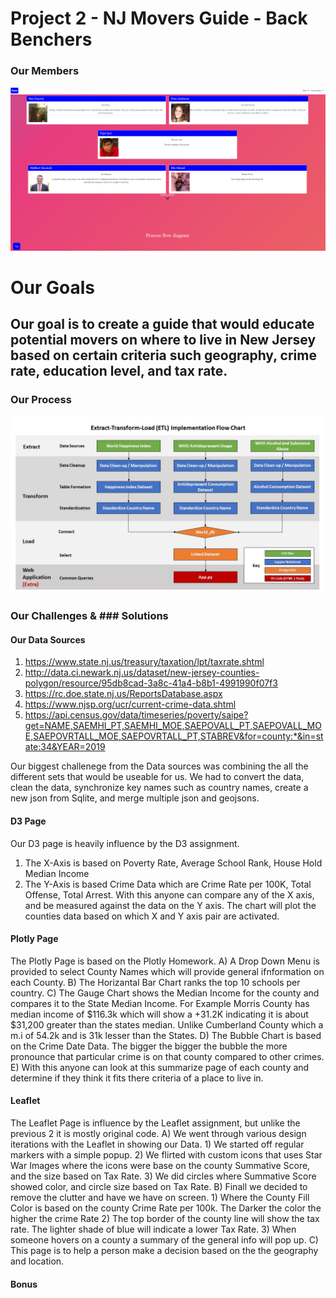 # Project 2 - NJ Movers Guide - Back Benchers

### Our Members
![Intro](ScreenShots/Intro.png)


# Our Goals
## Our goal is to create a guide that would educate potential movers on where to live in New Jersey based on certain criteria such geography, crime rate, education level, and tax rate.


### Our Process
![Flow](static/images/etl-flowchart.jpg)

### Our Challenges & ### Solutions

#### Our Data Sources

 1) https://www.state.nj.us/treasury/taxation/lpt/taxrate.shtml
 2) http://data.ci.newark.nj.us/dataset/new-jersey-counties-polygon/resource/95db8cad-3a8c-41a4-b8b1-4991990f07f3
 3) https://rc.doe.state.nj.us/ReportsDatabase.aspx
 4) https://www.njsp.org/ucr/current-crime-data.shtml
 5) https://api.census.gov/data/timeseries/poverty/saipe?get=NAME,SAEMHI_PT,SAEMHI_MOE,SAEPOVALL_PT,SAEPOVALL_MOE,SAEPOVRTALL_MOE,SAEPOVRTALL_PT,STABREV&for=county:*&in=state:34&YEAR=2019

Our biggest challenege from the Data sources was combining the all the different sets that would be useable for us. We had to convert the data, clean the data, synchronize key names such as country names, create a new json from Sqlite, and merge multiple json and geojsons. 

#### D3 Page
Our D3 page is heavily influence by the D3 assignment. 
  1) The X-Axis is based on Poverty Rate, Average School Rank, House Hold Median Income
  2) The Y-Axis is based Crime Data which are Crime Rate per 100K, Total Offense, Total Arrest.
With this anyone can compare any of the X axis, and be measured against the data on the Y axis. The chart will plot the counties data based on which X and Y axis pair are activated.

#### Plotly Page
The Plotly Page is based on the Plotly Homework.
 A) A Drop Down Menu is provided to select County Names which will provide general ifnformation on each County.
 B) The Horizantal Bar Chart ranks the top 10 schools per country.
 C) The Gauge Chart shows the Median Income for the county and compares it to the State Median Income. For Example Morris County has median income of $116.3k which will show a +31.2K indicating it is about $31,200 greater than the states median. Unlike Cumberland County which a m.i of 54.2k and is 31k lesser than the States.
 D) The Bubble Chart is based on the Crime Date Data. The bigger the bigger the bubble the more pronounce that particular crime is on that county compared to other crimes.
 E) With this anyone can look at this summarize page of each county and determine if they think it fits there criteria of a place to live in.
 
 #### Leaflet
 The Leaflet Page is influence by the Leaflet assignment, but unlike the previous 2 it is mostly original code.
  A) We went through various design iterations with the Leaflet in showing our Data. 
     1) We started off regular markers with a simple popup.
     2) We flirted with custom icons that uses Star War Images where the icons were base on the county Summative Score, and the size based on Tax Rate.
     3) We did circles where Summative Score showed color, and circle size based on Tax Rate.
  B) Finall we decided to remove the clutter and have we have on screen.
     1) Where the County Fill Color is based on the county Crime Rate per 100k. The Darker the color the higher the crime Rate
     2) The top border of the county line will show the tax rate. The lighter shade of blue will indicate a lower Tax Rate.
     3) When someone hovers on a county a summary of the general info will pop up.
  C) This page is to help a person make a decision based on the the geography and location.
  
  #### Bonus
  
